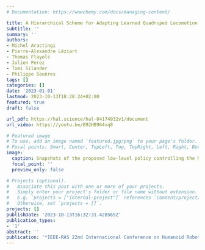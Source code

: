 ```yaml
---
# Documentation: https://wowchemy.com/docs/managing-content/

title: A Hierarchical Scheme for Adapting Learned Quadruped Locomotion
subtitle: ''
summary: ''
authors:
- Michel Aractingi
- Pierre-Alexandre Léziart
- Thomas Flayols
- Julien Perez
- Tomi Silander
- Philippe Souères
tags: []
categories: []
date: '2023-01-01'
lastmod: 2023-10-13T18:28:24+02:00
featured: true
draft: false

url_pdf: https://hal.science/hal-04174932v1/document
url_video: https://youtu.be/B92HB964xq8

# Featured image
# To use, add an image named `featured.jpg/png` to your page's folder.
# Focal points: Smart, Center, TopLeft, Top, TopRight, Left, Right, BottomLeft, Bottom, BottomRight.
image:
  caption: Snapshots of the proposed low-level policy controlling the Mini-Cheetah through different challenging terrains.
  focal_point: ''
  preview_only: false

# Projects (optional).
#   Associate this post with one or more of your projects.
#   Simply enter your project's folder or file name without extension.
#   E.g. `projects = ["internal-project"]` references `content/project/deep-learning/index.md`.
#   Otherwise, set `projects = []`.
projects: []
publishDate: '2023-10-13T16:32:31.428565Z'
publication_types:
- '1'
abstract: ''
publication: '*IEEE-RAS 22nd International Conference on Humanoid Robots (Humanoids)*'
---
```

